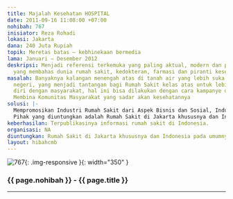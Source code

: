 ```yaml
---
title: Majalah Kesehatan HOSPITAL
date: 2011-09-16 11:08:00 +07:00
nohibah: 767
inisiator: Reza Rohadi
lokasi: Jakarta
dana: 240 Juta Rupiah
topik: Meretas batas – kebhinekaan bermedia
lama: Januari – Desember 2012
deskripsi: Menjadi referensi terkemuka yang paling aktual, modern dan populer di Indonesia,
  yang membahas dunia rumah sakit, kedokteran, farmasi dan piranti kesehatan.
masalah: Banyaknya kalangan menengah atas di tanah air yang lebih suka berobat keluar
  negeri, yang menjadi tantangan bagi Rumah Sakit kelas atas untuk lebih mendekatkan
  diri dengan masyarakat, hal ini bisa dilakukan dengan cara kampanye di Media dan
  Membina Komunitas Masyarakat yang sadar akan kesehatannya
solusi: |-
  Mempromosikan Industri Rumah Sakit dari Aspek Bisnis dan Sosial, Industri Pendukungnya seperti Alat kesehatan dan Pharmacy serta seluruh aktivitas Organisasi yang menjadi pendukung Industri kesehatan secara umum.
  Pihak yang diuntungkan adalah Rumah Sakit di Jakarta khususnya dan Indonesia pada umumnya.
keberhasilan: Terpublikasinya informasi rumah sakit di Indonesia.
organisasi: NA
diuntungkan: Rumah Sakit di Jakarta khususnya dan Indonesia pada umumnya.
layout: hibahcmb
---
```


![767](/static/img/hibahcmb/767.png){: .img-responsive }{: width="350" }

### {{ page.nohibah }} - {{ page.title }}

---
